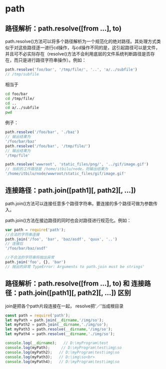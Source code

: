 # path
## 路径解析：path.resolve([from ...], to)
path.resolve()方法可以将多个路径解析为一个规范化的绝对路径。其处理方式类似于对这些路径逐一进行cd操作，与cd操作不同的是，这引起路径可以是文件，并且可不必实际存在（resolve()方法不会利用底层的文件系统判断路径是否存在，而只是进行路径字符串操作）。例如：
``` js
path.resolve('foo/bar', '/tmp/file/', '..', 'a/../subfile')
// /tmp/subfile
```
相当于
``` bash
cd foo/bar
cd /tmp/file/
cd ..
cd a/../subfile
pwd
```
例子：
``` js
path.resolve('/foo/bar', './baz') 
// 输出结果为 
'/foo/bar/baz' 
path.resolve('/foo/bar', '/tmp/file/') 
// 输出结果为 
'/tmp/file' 

path.resolve('wwwroot', 'static_files/png/', '../gif/image.gif') 
// 当前的工作路径是 /home/itbilu/node，则输出结果为 
'/home/itbilu/node/wwwroot/static_files/gif/image.gif'
```

## 连接路径：path.join([path1][, path2][, ...])
path.join()方法可以连接任意多个路径字符串。要连接的多个路径可做为参数传入。

path.join()方法在接边路径的同时也会对路径进行规范化。例如：
``` js
var path = require('path'); 
//合法的字符串连接 
path.join('/foo', 'bar', 'baz/asdf', 'quux', '..') 
// 连接后 
'/foo/bar/baz/asdf' 

//不合法的字符串将抛出异常 
path.join('foo', {}, 'bar') 
// 抛出的异常 TypeError: Arguments to path.join must be strings'
```

## 路径解析：path.resolve([from ...], to) 和 连接路径：path.join([path1][, path2][, ...]) 区别
join是把各个path片段连接在一起， resolve把‘／’当成根目录
``` js
const path = require('path');
let myPath = path.join(__dirname,'/img/so');
let myPath2 = path.join(__dirname,'./img/so');
let myPath3 = path.resolve(__dirname,'/img/so');
let myPath4 = path.resolve(__dirname,'./img/so');

console.log(__dirname);   // D:\myProgram\test
console.log(myPath);     // D:\myProgram\test\img\so
console.log(myPath2);   // D:\myProgram\test\img\so
console.log(myPath3);   // D:\img\so<br>
console.log(myPath4);   // D:\myProgram\test\img\so
```